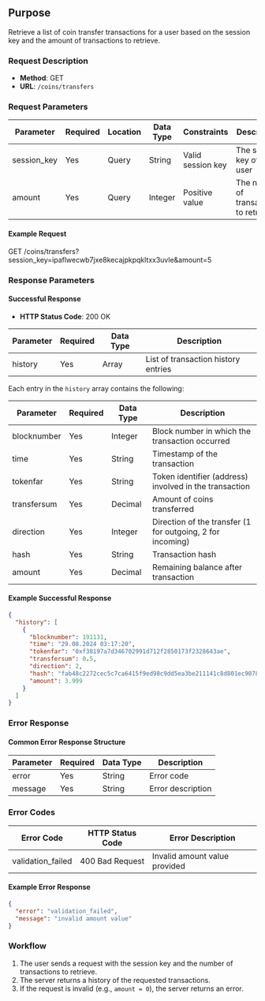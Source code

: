 
## Purpose
Retrieve a list of coin transfer transactions for a user based on the session key and the amount of transactions to retrieve.

### Request Description
- **Method**: GET  
- **URL**: `/coins/transfers`

### Request Parameters

| Parameter      | Required | Location | Data Type | Constraints     | Description                                |
| -------------- | -------- | -------- | --------- | --------------- | ------------------------------------------ |
| session_key    | Yes      | Query    | String    | Valid session key | The session key of the user                |
| amount         | Yes      | Query    | Integer   | Positive value   | The number of transactions to retrieve     |

#### Example Request
GET /coins/transfers?session_key=ipaflwecwb7jxe8kecajpkpqkltxx3uvle&amount=5

### Response Parameters

#### Successful Response
- **HTTP Status Code**: 200 OK

| Parameter | Required | Data Type | Description                                                      |
| --------- | -------- | --------- | ---------------------------------------------------------------- |
| history   | Yes      | Array     | List of transaction history entries                              |

Each entry in the `history` array contains the following:

| Parameter     | Required | Data Type | Description                                        |
| ------------- | -------- | --------- | -------------------------------------------------- |
| blocknumber   | Yes      | Integer   | Block number in which the transaction occurred     |
| time          | Yes      | String    | Timestamp of the transaction                       |
| tokenfar      | Yes      | String    | Token identifier (address) involved in the transaction |
| transfersum   | Yes      | Decimal   | Amount of coins transferred                        |
| direction     | Yes      | Integer   | Direction of the transfer (1 for outgoing, 2 for incoming) |
| hash          | Yes      | String    | Transaction hash                                   |
| amount        | Yes      | Decimal   | Remaining balance after transaction                |

#### Example Successful Response
```json
{
  "history": [
    {
      "blocknumber": 191131,
      "time": "29.08.2024 03:17:20",
      "tokenfar": "0xf38197a7d346702991d712f2850173f2328643ae",
      "transfersum": 0.5,
      "direction": 2,
      "hash": "fab48c2272cec5c7ca6415f9ed98c9dd5ea3be211141c8d801ec90780e639bc7",
      "amount": 3.999
    }
  ]
}
```

### Error Response
#### Common Error Response Structure

| Parameter | Required | Data Type | Description          |
| --------- | -------- | --------- | -------------------- |
| error     | Yes      | String    | Error code           |
| message   | Yes      | String    | Error description    |

### Error Codes

| Error Code         | HTTP Status Code | Error Description                  |
| ------------------ | ---------------- | ---------------------------------- |
| validation_failed  | 400 Bad Request  | Invalid amount value provided      |

#### Example Error Response
```json
{
  "error": "validation_failed",
  "message": "invalid amount value"
}
```

### Workflow
1. The user sends a request with the session key and the number of transactions to retrieve.
2. The server returns a history of the requested transactions.
3. If the request is invalid (e.g., `amount = 0`), the server returns an error.
